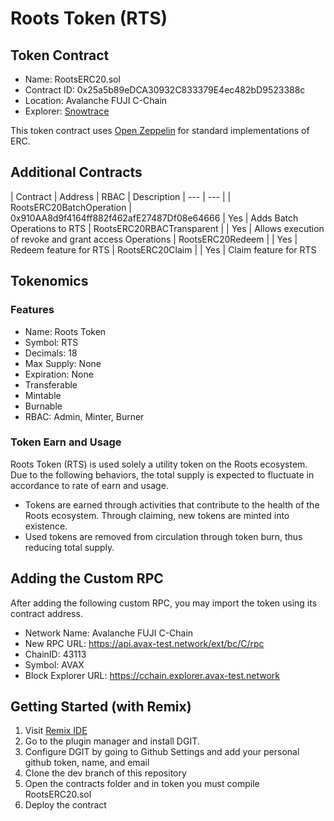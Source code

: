 # Roots Token (RTS)

## Token Contract
- Name: RootsERC20.sol
- Contract ID: 0x25a5b89eDCA30932C833379E4ec482bD9523388c
- Location: Avalanche FUJI C-Chain
- Explorer: [Snowtrace](https://testnet.snowtrace.io/address/0x25a5b89eDCA30932C833379E4ec482bD9523388c)

This token contract uses [Open Zeppelin](https://github.com/OpenZeppelin/openzeppelin-contracts) for standard implementations of ERC.

## Additional Contracts

| Contract | Address | RBAC | Description
| --- | --- |
| RootsERC20BatchOperation | 0x910AA8d9f4164ff882f462afE27487Df08e64666 | Yes | Adds Batch Operations to RTS
| RootsERC20RBACTransparent |  | Yes | Allows execution of revoke and grant access Operations
| RootsERC20Redeem |  | Yes | Redeem feature for RTS
| RootsERC20Claim |  | Yes | Claim feature for RTS

## Tokenomics
### Features
- Name: Roots Token
- Symbol: RTS
- Decimals: 18
- Max Supply: None
- Expiration: None
- Transferable
- Mintable
- Burnable
- RBAC: Admin, Minter, Burner


### Token Earn and Usage
Roots Token (RTS) is used solely a utility token on the Roots ecosystem. Due to the following behaviors, the total supply is expected to fluctuate in accordance to rate of earn and usage.
- Tokens are earned through activities that contribute to the health of the Roots ecosystem. Through claiming, new tokens are minted into existence.
- Used tokens are removed from circulation through token burn, thus reducing total supply.


## Adding the Custom RPC
After adding the following custom RPC, you may import the token using its contract address.
- Network Name: Avalanche FUJI C-Chain
- New RPC URL: https://api.avax-test.network/ext/bc/C/rpc
- ChainID: 43113
- Symbol: AVAX
- Block Explorer URL: https://cchain.explorer.avax-test.network


## Getting Started (with Remix)
1. Visit [Remix IDE](https://remix.ethereum.org/)
2. Go to the plugin manager and install DGIT.
3. Configure DGIT by going to Github Settings and add your personal github token, name, and email
4. Clone the dev branch of this repository
5. Open the contracts folder and in token you must compile RootsERC20.sol
6. Deploy the contract
